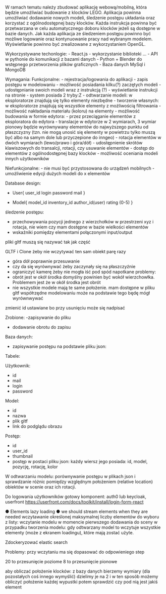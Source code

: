 
W ramach tematu należy zbudować aplikację webową/mobilną, która będzie umożliwiać budowanie z klocków LEGO.
Aplikacja powinna umożliwiać dodawanie nowych modeli, śledzenie postępu układania oraz korzystać z ogólnodostępnej
bazy klocków. Każda instrukcja powinna być przetwarzana w celu automatycznego doboru klocków jeżeli są dostępne
w bazie danych.
Jak każda aplikacja ze śledzeniem postępu powinno być możliwe logowanie oraz kontynuowanie
pracy nad wybranym modelem.
Wyświetlanie powinno być zrealizowane z wykorzystaniem OpenGL.

Wykorzystywane techonlogie:
    - React.js
    - wykorzystanie biblioteki ...
    - API w pythonie do komunikacji z bazami danych
    - Python + Blender do wstępnego przetworzenia plików graficznych
    - Baza danych MySql i MongoDB

Wymagania:
Funkcjonalne:
    - rejestracja/logowania do aplikacji
    - zapis postępu w modelowaniu
    - możliwość posiadania kilku(?) zaczętych modeli
    - udostępnianie swoich modeli wraz z instrukcją (?)
    - wyświetlanie instrukcji na stronie
    - system posiada 2 tryby:Z
        - odtwarzanie modeli: w eksploratorze znajdują się tylko elementy niezbędne
        - tworzenie własnych: w eksploratorze znajdują się wszystkie elementy z możliwością filtrowania
    - możliwość nakładania materiału (koloru) na elementy
    - możliwość budowania w formie edytora:
        - przez przeciąganie elementów z eksploratora do edytora
        - translacje w edytorze w 2 wymiarach, 3 wymiar pionowy będzie wyrównywany elementów do najwyższego punktu od płaszczyzny (tzn. nie mogą unosić się elementy w powietrzu tylko muszą być albo na samym dole lub przyczepione do inngeo)
        - rotacja elementów w dwóch wymiarach (lewo/prawo i góra/dół)
        - udostępnienie skrótów klawiszowych do transalcji, rotacji, czy usuwanie elementów
    - dostęp do elementów z ogólnodostępnej bazy klocków
    - możliwość oceniania modeli innych użytkowników

Niefunkcjonalne:
    - nie musi być przystosowana do urządzeń mobilnych
    - umożliwienie edycji dużych modeli do x elementów


Database design:
- User{
    user_id
    login
    password
    mail
}

- Model{
    model_id
    inventory_id
    author_id(user)
    rating (0-5)
}

śledzenie postępu:

- przechowywania pozycji jednego z wierzchołków w przestrzeni xyz i rotacja, nie wiem czy mam dostępne w bazie wielkości elementów
- wskaźniki pomiędzy elementami połączonymi input/output


pliki gltf muszą się nazywać tak jak część


GLTF i Clone żeby nie wczytywać ten sam obiekt parę razy


- góra dół poprawnie przesuwanie
- czy da się wyrównywać żeby zaczynały się na płaszczyźnie
- ograniczyć kamerę żeby nie mogła iść pod spód
napotkane problemy:
- obrót jest w okół środka domyślny powinien być wokół wierzchowłka. Problemem jest że w okół środka jest obrót
- nie wszystkie modele mają te same położenie.
mam dostępne w pliku gltf współrzędne modelowaniu może na podstawie tego będę mógł wyrównwywać


zmienić id ustawiane bo przy usunięciu może się nadpisać

Zrobione:
-zapisywanie do pliku
- dodawanie obrotu do zapisu

Baza danych:

- zapisywanie postępu na podstawie pliku json:


Tabele:

Użytkownik:
- id
- mail
- login
- password

Model:
- id
- nazwa
- plik gltf
- link do podglądu obrazu

Postęp:
- id
- user_id
- thumbnail
- postęp w postaci pliku json:
każdy wiersz jego posiada: id, model, pozycję, rotację, kolor

W odtwarzaniu modelu:
porównywanie postępu w plikach json i sprawdzanie różnic pomiędzy
względnym położeniem (relative location) obiektów w scenie oraz ich rotacji.

Do logowania użytkowników gotowy komponent:
auth0 lub keycloak, userfront https://userfront.com/docs/toolkit/install/login-form-react

●	Elements lazy loading
●	we should stream elements when they are needed
wczytawanie określonej maksymalnej liczby elementów do wyboru z listy:
wczytanie modelu w momencie pierwszego dodawania do sceny w przypadku tworzenia modelu:
gdy odtwarzany model to wczytuje wszystkie elementy (może z ekranem loadingu), które mają zostać użyte.

Zdockeryzować
elastic search

Problemy:
przy wczytaniu ma się dopasować do odpowieniego step

20 to przesunięcie poziome
8 to przesunięcie pionowe

aby obliczać położenie klocków:
z bazy danych bierzemy wymiary (dla pozostałych coś innego wymyślić)
dzielimy je na 2 i w ten sposób możemy obliczyć położenie każdej wypustki
potem sprawdzić czy pod nią jest jakiś element